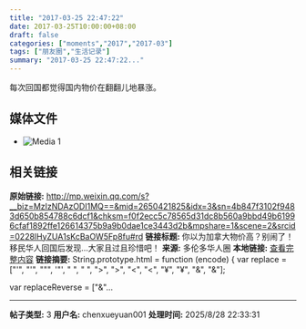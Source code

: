 ```yaml
---
title: "2017-03-25 22:47:22"
date: 2017-03-25T10:00:00+08:00
draft: false
categories: ["moments","2017","2017-03"]
tags: ["朋友圈","生活记录"]
summary: "2017-03-25 22:47:22..."
---
```


每次回国都觉得国内物价在翻翻儿地暴涨。

## 媒体文件

- ![Media 1](/Moments/photos/2017-03-25/201703252247220.jpg)

## 相关链接

**原始链接:** http://mp.weixin.qq.com/s?__biz=MzIzNDAzODI1MQ==&mid=2650421825&idx=3&sn=4b847f3102f9483d650b854788c6dcf1&chksm=f0f2ecc5c78565d31dc8b560a9bbd49b61996cfaf1892ffe126614375b9a9b0dae1ce3443d2b&mpshare=1&scene=2&srcid=0228lHyZUA1sKcBaOW5Fp8fu#rd
**链接标题:** 你以为加拿大物价高？别闹了！移民华人回国后发现...大家且过且珍惜吧！
**来源:** 多伦多华人圈
**本地链接:** [查看完整内容](/link_content/2017/03/2017-03-25/link_content/)
**链接摘要:** String.prototype.html = function (encode) {
  var replace = ["&#39;", "'", "&quot;", '"', "&nbsp;", " ", "&gt;", ">", "&lt;", "<", "&yen;", "¥", "&amp;", "&"];
 
 
 
 
 
  
  var replaceReverse = ["&"...

---

**帖子类型:** 3
**用户名:** chenxueyuan001
**处理时间:** 2025/8/28 22:33:31